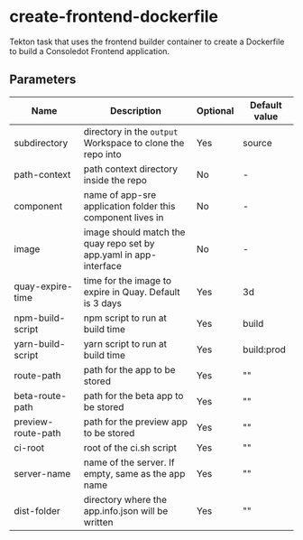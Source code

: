 # create-frontend-dockerfile

Tekton task that uses the frontend builder container to create a Dockerfile to build a Consoledot Frontend application.

## Parameters

| Name               | Description                                                       | Optional | Default value |
|--------------------|-------------------------------------------------------------------|----------|---------------|
| subdirectory       | directory in the `output` Workspace to clone the repo into        | Yes      | source        |
| path-context       | path context directory inside the repo                            | No       | -             |
| component          | name of app-sre application folder this component lives in        | No       | -             |
| image              | image should match the quay repo set by app.yaml in app-interface | No       | -             |
| quay-expire-time   | time for the image to expire in Quay. Default is 3 days           | Yes      | 3d            |
| npm-build-script   | npm script to run at build time                                   | Yes      | build         |
| yarn-build-script  | yarn script to run at build time                                  | Yes      | build:prod    |
| route-path         | path for the app to be stored                                     | Yes      | ""            |
| beta-route-path    | path for the beta app to be stored                                | Yes      | ""            |
| preview-route-path | path for the preview app to be stored                             | Yes      | ""            |
| ci-root            | root of the ci.sh script                                          | Yes      | ""            |
| server-name        | name of the server. If empty, same as the app name                | Yes      | ""            |
| dist-folder        | directory where the app.info.json will be written                 | Yes      | ""            |
